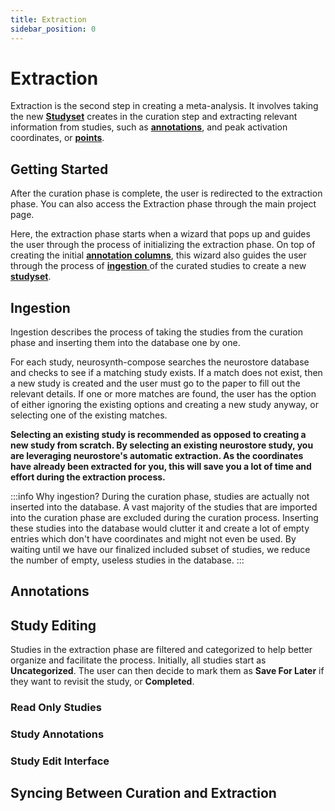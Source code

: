 ```yaml
---
title: Extraction
sidebar_position: 0
---
```


# Extraction

Extraction is the second step in creating a meta-analysis. It involves taking the 
new [**Studyset**](/compose-docs/guide/glossary#studyset) creates in the curation step and extracting relevant information from studies, such as [**annotations**](/compose-docs/guide/glossary#annotation), 
and peak activation coordinates, or [**points**](/compose-docs/guide/glossary#point).

## Getting Started
After the curation phase is complete, the user is redirected to the extraction phase. You can also access the Extraction phase through the main project page. 

Here, the extraction phase starts when 
a wizard that pops up and guides the user through the process of initializing the extraction phase. On top of creating the 
initial [**annotation columns**](./Extraction#annotations), this wizard also guides the user through the
process of [**ingestion** ](./Extraction#ingestion) of the curated studies to create a new [**studyset**](../glossary#studyset).

## Ingestion

Ingestion describes the process of taking the studies from the curation phase and inserting them into the database one by one. 

For each study, neurosynth-compose searches the neurostore database and checks to see if a matching study exists. If a match 
does not exist, then a new study is created and the user must go to the paper to fill out the relevant details.
If one or more matches are found, the user has the option of either ignoring the existing options and creating a new study anyway, or selecting 
one of the existing matches.

**Selecting an existing study is recommended as opposed to creating a new study from scratch. By selecting an existing neurostore study, you 
are leveraging neurostore's automatic extraction. As the coordinates have already been extracted for you, this will save you a lot of time and effort 
during the extraction process.** 

:::info Why ingestion?
During the curation phase, studies are actually not inserted into the database. A vast majority of the studies that 
are imported into the curation phase are excluded during the curation process. Inserting these studies into the database would clutter 
it and create a lot of empty entries which don't have coordinates and might not even be used. By waiting until we have our finalized 
included subset of studies, we reduce the number of empty, useless studies in the database.
:::

## Annotations

## Study Editing

Studies in the extraction phase are filtered and categorized to help better organize and facilitate the process. Initially, all studies 
start as **Uncategorized**. The user can then decide to mark them as **Save For Later** if they want to revisit the study, or **Completed**.


### Read Only Studies

### Study Annotations

### Study Edit Interface

## Syncing Between Curation and Extraction